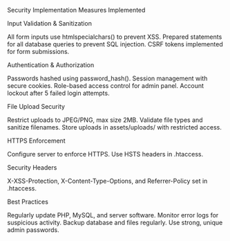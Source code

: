 Security Implementation
Measures Implemented

Input Validation & Sanitization

All form inputs use htmlspecialchars() to prevent XSS.
Prepared statements for all database queries to prevent SQL injection.
CSRF tokens implemented for form submissions.


Authentication & Authorization

Passwords hashed using password_hash().
Session management with secure cookies.
Role-based access control for admin panel.
Account lockout after 5 failed login attempts.


File Upload Security

Restrict uploads to JPEG/PNG, max size 2MB.
Validate file types and sanitize filenames.
Store uploads in assets/uploads/ with restricted access.


HTTPS Enforcement

Configure server to enforce HTTPS.
Use HSTS headers in .htaccess.


Security Headers

X-XSS-Protection, X-Content-Type-Options, and Referrer-Policy set in .htaccess.



Best Practices

Regularly update PHP, MySQL, and server software.
Monitor error logs for suspicious activity.
Backup database and files regularly.
Use strong, unique admin passwords.
 
